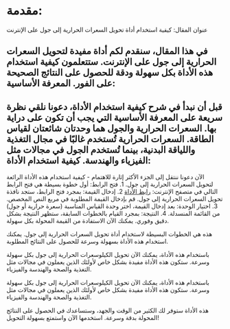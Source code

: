 مقدمة:
======

عنوان المقال: كيفية استخدام أداة تحويل السعرات الحرارية إلى جول على الإنترنت

في هذا المقال، سنقدم لكم أداة مفيدة لتحويل السعرات الحرارية إلى جول على الإنترنت. ستتعلمون كيفية استخدام هذه الأداة بكل سهولة ودقة للحصول على النتائج الصحيحة على الفور. المعرفة الأساسية:
-----------------

قبل أن نبدأ في شرح كيفية استخدام الأداة، دعونا نلقي نظرة سريعة على المعرفة الأساسية التي يجب أن تكون على دراية بها. السعرات الحرارية والجول هما وحدتان شائعتان لقياس الطاقة. السعرات الحرارية تُستخدم غالبًا في مجال التغذية واللياقة البدنية، بينما تُستخدم الجول في مجالات مثل الفيزياء والهندسة. كيفية استخدام الأداة:
---------------------

الآن دعونا ننتقل إلى الجزء الأكثر إثارة للاهتمام - كيفية استخدام هذه الأداة الرائعة لتحويل السعرات الحرارية إلى جول. 1. فتح الرابط: أول خطوة بسيطة هي فتح الرابط التالي في متصفح الإنترنت: [رابط الأداة](https://www.onlinecalculatorsfree.com/ar/convert/kilocalories-to-joules.html)
2. إدخال القيمة: بمجرد فتح الرابط، ستجد نافذة تحويل السعرات الحرارية إلى جول. قم بإدخال القيمة المطلوبة في مربع النص المخصص.
3. اختيار الوحدة: بعد إدخال القيمة، اختر وحدة القياس المناسبة (سعرة حرارية أو جول) من القائمة المنسدلة.
4. النتيجة: بمجرد القيام بالخطوات السابقة، ستظهر النتيجة بشكل دقيق وفوري. يمكنك الآن الاستفادة من القيمة المحولة بكل سهولة.

هذه هي الخطوات البسيطة لاستخدام أداة تحويل السعرات الحرارية إلى جول. يمكنك استخدام هذه الأداة بسهولة وسرعة للحصول على النتائج المطلوبة.

باستخدام هذه الأداة، يمكنك الآن تحويل الكيلوسعرات الحرارية إلى جول بكل سهولة وسرعة. ستكون هذه الأداة مفيدة بشكل خاص لأولئك الذين يعملون في مجالات مثل التغذية والصحة والهندسة والفيزياء.

باستخدام هذه الأداة، يمكنك الآن تحويل الكيلوسعرات الحرارية إلى جول بكل سهولة وسرعة. ستكون هذه الأداة مفيدة بشكل خاص لأولئك الذين يعملون في مجالات مثل التغذية والصحة والهندسة والفيزياء.

هذه الأداة ستوفر لك الكثير من الوقت والجهد، وستساعدك في الحصول على النتائج المحولة بدقة وسرعة. استخدمها الآن واستمتع بسهولة التحويل!